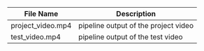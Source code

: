 | File Name    |   Description  |
|--------------|----------------|
|project_video.mp4 | pipeline output of the project video |
|test_video.mp4 | pipeline output of the test video |
